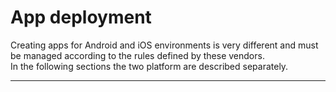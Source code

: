 # App deployment

Creating apps for Android and iOS environments is very different and must be managed according to the rules defined by these vendors.  
In the following sections the two platform are described separately.

---



